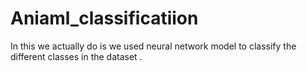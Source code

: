 # Aniaml_classificatiion
In this we actually do is we used neural network model to classify the different classes in the dataset .

